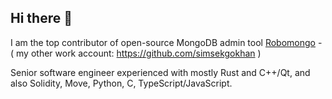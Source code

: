 ## Hi there 👋

I am the top contributor of open-source MongoDB admin tool [Robomongo](https://github.com/Studio3T/robomongo/graphs/contributors) - ( my other work account: https://github.com/simsekgokhan )

Senior software engineer experienced with mostly Rust and C++/Qt, and also Solidity, Move, Python, C, TypeScript/JavaScript.


<!--
**gsimsekfb/gsimsekfb** is a ✨ _special_ ✨ repository because its `README.md` (this file) appears on your GitHub profile.

Here are some ideas to get you started:

- 🔭 I’m currently working on ...
- 🌱 I’m currently learning ...
- 👯 I’m looking to collaborate on ...
- 🤔 I’m looking for help with ...
- 💬 Ask me about ...
- 📫 How to reach me: ...
- 😄 Pronouns: ...
- ⚡ Fun fact: ...
-->
